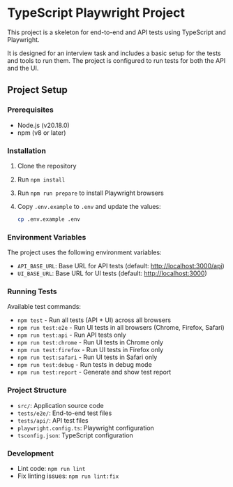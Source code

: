 # TypeScript Playwright Project

This project is a skeleton for end-to-end and API tests using TypeScript and Playwright.

It is designed for an interview task and includes a basic setup for the tests and tools to run them.
The project is configured to run tests for both the API and the UI.

## Project Setup

### Prerequisites

- Node.js (v20.18.0)
- npm (v8 or later)

### Installation

1. Clone the repository
2. Run `npm install`
3. Run `npm run prepare` to install Playwright browsers
4. Copy `.env.example` to `.env` and update the values:

   ```bash
   cp .env.example .env
   ```

### Environment Variables

The project uses the following environment variables:

- `API_BASE_URL`: Base URL for API tests (default: <http://localhost:3000/api>)
- `UI_BASE_URL`: Base URL for UI tests (default: <http://localhost:3000>)

### Running Tests

Available test commands:

- `npm test` - Run all tests (API + UI) across all browsers
- `npm run test:e2e` - Run UI tests in all browsers (Chrome, Firefox, Safari)
- `npm run test:api` - Run API tests only
- `npm run test:chrome` - Run UI tests in Chrome only
- `npm run test:firefox` - Run UI tests in Firefox only
- `npm run test:safari` - Run UI tests in Safari only
- `npm run test:debug` - Run tests in debug mode
- `npm run test:report` - Generate and show test report

### Project Structure

- `src/`: Application source code
- `tests/e2e/`: End-to-end test files
- `tests/api/`: API test files
- `playwright.config.ts`: Playwright configuration
- `tsconfig.json`: TypeScript configuration

### Development

- Lint code: `npm run lint`
- Fix linting issues: `npm run lint:fix`
